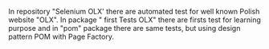 
In repository "Selenium OLX' there are automated test for well known Polish website "OLX".
In package " first Tests OLX" there are firsts test for learning purpose and in "pom" package there are same tests, but using design pattern POM with Page Factory.
